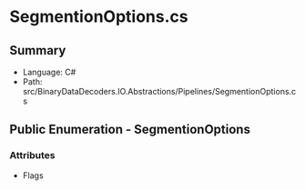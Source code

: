 ﻿# SegmentionOptions.cs

## Summary

* Language: C#
* Path: src/BinaryDataDecoders.IO.Abstractions/Pipelines/SegmentionOptions.cs

## Public Enumeration - SegmentionOptions

### Attributes

 - Flags

